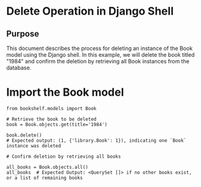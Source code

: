 # Delete Operation in Django Shell
## Purpose
This document describes the process for deleting an instance of the Book model using the Django shell. In this example, we will delete the book titled "1984" and confirm the deletion by retrieving all Book instances from the database.

# Import the Book model
```
from bookshelf.models import Book

# Retrieve the book to be deleted
book = Book.objects.get(title='1984')

book.delete()
# Expected output: (1, {'library.Book': 1}), indicating one `Book` instance was deleted

# Confirm deletion by retrieving all books

all_books = Book.objects.all()
all_books  # Expected Output: <QuerySet []> if no other books exist, or a list of remaining books
```